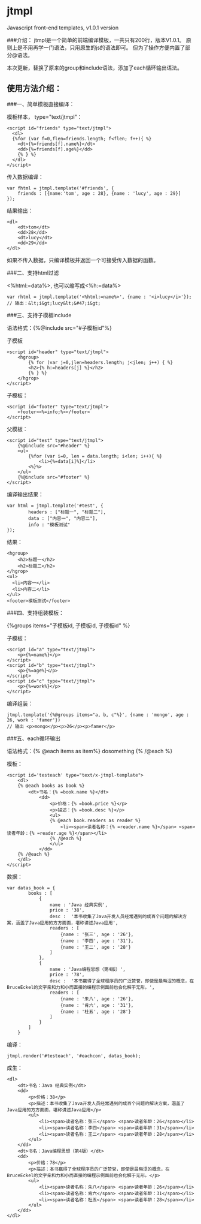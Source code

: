 jtmpl
=====

Javascript front-end templates, v1.0.1 version

###介绍：
jtmpl是一个简单的前端编译模板，一共只有200行，版本V1.0.1。
原则上是不用再学一门语法，只用原生的js的语法即可。
但为了操作方便内置了部分@语法。

本次更新，替换了原来的group和include语法，添加了each循环输出语法。

使用方法介绍：
----

###一、简单模板直接编译：

模板样本， type="text/jtmpl"：

    <script id="friends" type="text/jtmpl">
      <dl>
      {%for (var f=0,flen=friends.length; f<flen; f++){ %}
        <dt>{%=friends[f].name%}</dt>
        <dd>{%=friends[f].age%}</dd>
        {% } %}
      </dl>
    </script>

传入数据编译：

    var fhtml = jtmpl.template('#friends', {
        friends : [{name:'tom', age : 28}, {name : 'lucy', age : 29}]	
    });

结果输出：

    <dl>
        <dt>tom</dt>
        <dd>28</dd>
        <dt>lucy</dt>
        <dd>29</dd>
    </dl>
    
如果不传入数据，只编译模板并返回一个可接受传入数据的函数。

###二、支持html过滤

<%html:=data%>, 也可以缩写成<%h:=data%>

    var rhtml = jtmpl.template('<%html:=name%>', {name : '<i>lucy</i>'});
    // 输出：&lt;i&gt;lucy&lt;&#47;i&gt;


###三、支持子模板include

语法格式：{%@include src="#子模板id"%}

子模板
    
    <script id="header" type="text/jtmpl">
        <hgroup>
            {% for (var j=0,jlen=headers.length; j<jlen; j++) { %}
            <h2>{% h:=headers[j] %}</h2>
            {% } %}
        </hgrop>
    </script>

子模板：

    <script id="footer" type="text/jtmpl">
        <footer><%=info;%></footer>
    </script>
    
父模板：

    <script id="test" type="text/jtmpl">
        {%@include src="#header" %}
    	<ul>
            {%for (var i=0, len = data.length; i<len; i++){ %}
                <li>{%=data[i]%}</li>
            <%}%>
        </ul>
        {%@include src="#footer" %}
    </script>
    
编译输出结果：

    var html = jtmpl.template('#test', {
            headers : ["标题一", "标题二"],
            data : ["内容一", "内容二"],
            info : "模板测试"
    });
    
结果：

    <hgroup>
        <h2>标题一</h2>
        <h2>标题二</h2>
    </hgrop>
    <ul>
      <li>内容一</li>
      <li>内容二</li>
    </ul>
    <footer>模板测试</footer>
    
###四、支持组装模板：

{%groups items="子模板id, 子模板id, 子模板id" %}  

子模板：

    <script id="a" type="text/jtmpl">
        <p>{%=name%}</p>
    </script>
    <script id="b" type="text/jtmpl">
        <p>{%=age%}</p>
    </script>
    <script id="c" type="text/jtmpl">
        <p>{%=work%}</p>
    </script>
    
编译组装：

    jtmpl.template('{%@groups items="a, b, c"%}', {name : 'mongo', age : 26, work : 'famer'})
    // 输出 <p>mongo</p><p>26</p><p>famer</p>

###五、each循环输出

语法格式：{% @each items as item%} dosomething {% /@each %}

模板：

	<script id='testeach' type="text/x-jtmpl-template">
		<dl>
		{% @each books as book %}
			<dt>书名：{% =book.name %}</dt>
				<dd>
					<p>价格：{% =book.price %}</p>
					<p>描述：{% =book.desc %}</p>
					<ul>
					{% @each book.readers as reader %}
						<li><span>读者名称：{% =reader.name %}</span> <span>读者年龄：{% =reader.age %}</span></li>
					{% /@each %}
					</ul>
				</dd>
		{% /@each %}
		</dl>
	</script>


数据：
	
	var datas_book = {
			books : [
				{
					name : 'Java 经典实例',
					price : '38',
					desc : 	'本书收集了Java开发人员经常遇到的成百个问题的解决方案，涵盖了Java应用的方方面面，堪称讲述Java应用',
					readers : [
						{name : '张三', age : '26'},
						{name : '李四', age : '31'},
						{name : '王二', age : '28'}
					]
				},
				{
					name : 'Java编程思想（第4版）',
					price : '78',
					desc : 	'本书赢得了全球程序员的广泛赞誉，即使是最晦涩的概念，在BruceEckel的文字亲和力和小而直接的编程示例面前也会化解于无形。',
					readers : [
						{name : '朱八', age : '26'},
						{name : '肯六', age : '31'},
						{name : '杜五', age : '28'}
					]
				}
			]	
		}

编译：
	
	jtmpl.render('#testeach', '#eachcon', datas_book);
	
成生：

	<dl>
	    <dt>书名：Java 经典实例</dt>
	    <dd>
	        <p>价格：38</p>
	        <p>描述：本书收集了Java开发人员经常遇到的成百个问题的解决方案，涵盖了Java应用的方方面面，堪称讲述Java应用</p>
	        <ul>
	            <li><span>读者名称：张三</span> <span>读者年龄：26</span></li>
	            <li><span>读者名称：李四</span> <span>读者年龄：31</span></li>
	            <li><span>读者名称：王二</span> <span>读者年龄：28</span></li>
	        </ul>
	    </dd>
	    <dt>书名：Java编程思想（第4版）</dt>
	    <dd>
	        <p>价格：78</p>
	        <p>描述：本书赢得了全球程序员的广泛赞誉，即使是最晦涩的概念，在BruceEckel的文字亲和力和小而直接的编程示例面前也会化解于无形。</p>
	        <ul>
	            <li><span>读者名称：朱八</span> <span>读者年龄：26</span></li>
	            <li><span>读者名称：肯六</span> <span>读者年龄：31</span></li>
	            <li><span>读者名称：杜五</span> <span>读者年龄：28</span></li>
	        </ul>
	    </dd>
	</dl>
